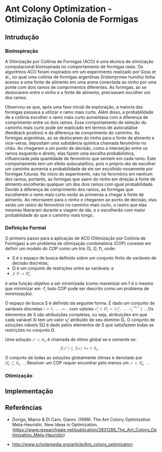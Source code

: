 # Ant Colony Optimization - Otimização Colonia de Formigas

## Intrudução

### BioInspiração

A Otimização por Colônia de Formigas (ACO) é uma técnica de otimização computacional bioinspirada no comportamento de formigas reais. Os algoritmos ACO foram inspirados em um experimento realizado por Goss et al., no qual uma colônia de formigas argentinas (Iridomyrmex humilis) tinha acesso a uma fonte de alimento em uma arena conectada ao ninho por uma ponte com dois ramos de comprimentos diferentes. As formigas, ao se deslocarem entre o ninho e a fonte de alimento, precisavam escolher um dos ramos.

Observou-se que, após uma fase inicial de exploração, a maioria das formigas passava a utilizar o ramo mais curto. Além disso, a probabilidade de a colônia escolher o ramo mais curto aumentava com a diferença de comprimento entre os dois ramos. Esse comportamento de seleção do caminho mais curto pode ser explicado em termos de autocatálise (feedback positivo) e da diferença de comprimento do caminho.
As formigas argentinas, ao se deslocarem do ninho para a fonte de alimento e vice-versa, depositam uma substância química chamada feromônio no chão. Ao chegarem a um ponto de decisão, como a interseção entre os ramos esquerdo e direito, elas fazem uma escolha probabilística, influenciada pela quantidade de feromônio que sentem em cada ramo. Este comportamento tem um efeito autocatalítico, pois o próprio ato de escolher um caminho aumenta a probabilidade de ele ser escolhido novamente por formigas futuras. No início do experimento, não há feromônio em nenhum dos ramos, portanto, as formigas que saem do ninho em direção à fonte de alimento escolherão qualquer um dos dois ramos com igual probabilidade. Devido à diferença de comprimento dos ramos, as formigas que escolherem o ramo mais curto serão as primeiras a chegar à fonte de alimento. Ao retornarem para o ninho e chegarem ao ponto de decisão, elas verão um rastro de feromônio no caminho mais curto, o rastro que elas mesmas liberaram durante a viagem de ida, e o escolherão com maior probabilidade do que o caminho mais longo.

### Definição Formal

O primeiro passo para a aplicação de ACO (Otimização por Colônia de Formigas) a um problema de otimização combinatória (COP) consiste em definir um modelo do COP como um trio (S, Ω, f), onde:

* S é o espaço de busca definido sobre um conjunto finito de variáveis de decisão discretas;
* Ω é um conjunto de restrições entre as variáveis; e
* <math xmlns="http://www.w3.org/1998/Math/MathML">
  <mi>f</mi>
  <mo>:</mo>
  <mi>S</mi>
  <mo stretchy="false">&#x2192;<!-- → --></mo>
  <msubsup>
    <mi>R</mi>
    <mn>0</mn>
    <mo>+</mo>
  </msubsup>
</math> é uma função objetivo a ser minimizada (como maximizar em f é o mesmo que minimizar em -f, todo COP pode ser descrito como um problema de minimização).

O espaço de busca S é definido da seguinte forma. É dado um conjunto de variáveis discretas <math xmlns="http://www.w3.org/1998/Math/MathML">
  <mi>i</mi>
  <mo>=</mo>
  <mn>1</mn>
  <mo>,</mo>
  <mo>&#x2026;<!-- … --></mo>
  <mo>,</mo>
  <mi>n</mi>
  <mtext>&#xA0;</mtext>
  <mo>,</mo>
</math> com valores <math xmlns="http://www.w3.org/1998/Math/MathML">
  <msubsup>
    <mi>v</mi>
    <mi>i</mi>
    <mi>j</mi>
  </msubsup>
  <mo>&#x2208;<!-- ∈ --></mo>
  <msub>
    <mi>D</mi>
    <mi>i</mi>
  </msub>
  <mo>=</mo>
  <mo fence="false" stretchy="false">{</mo>
  <msubsup>
    <mi>v</mi>
    <mi>i</mi>
    <mn>1</mn>
  </msubsup>
  <mo>,</mo>
  <mo>&#x2026;<!-- … --></mo>
  <mo>,</mo>
  <msubsup>
    <mi>v</mi>
    <mi>i</mi>
    <mrow class="MJX-TeXAtom-ORD">
      <mrow class="MJX-TeXAtom-ORD">
        <mo stretchy="false">|</mo>
      </mrow>
      <msub>
        <mi>D</mi>
        <mi>i</mi>
      </msub>
      <mrow class="MJX-TeXAtom-ORD">
        <mo stretchy="false">|</mo>
      </mrow>
    </mrow>
  </msubsup>
  <mo fence="false" stretchy="false">}</mo>
  <mtext>&#xA0;</mtext>
  <mo>,</mo>
</math>. Os elementos de S são atribuições completas, ou seja, atribuições em que cada variável Xi tem um valor vⱼⁱ atribuído de seu domínio Dᵢ. O conjunto de soluções viáveis SΩ é dado pelos elementos de S que satisfazem todas as restrições no conjunto Ω.

Uma solução <math xmlns="http://www.w3.org/1998/Math/MathML">
  <msup>
    <mi>s</mi>
    <mo>&#x2217;<!-- ∗ --></mo>
  </msup>
  <mo>&#x2208;<!-- ∈ --></mo>
  <msub>
    <mi>S</mi>
    <mi mathvariant="normal">&#x03A9;<!-- Ω --></mi>
  </msub>
</math> é chamada de ótimo global se e somente se:

<math xmlns="http://www.w3.org/1998/Math/MathML" display="block">
  <mi>f</mi>
  <mo stretchy="false">(</mo>
  <msup>
    <mi>s</mi>
    <mo>&#x2217;<!-- ∗ --></mo>
  </msup>
  <mo stretchy="false">)</mo>
  <mo>&#x2264;<!-- ≤ --></mo>
  <mi>f</mi>
  <mo stretchy="false">(</mo>
  <mi>s</mi>
  <mo stretchy="false">)</mo>
  <mtext>&#xA0;</mtext>
  <mi mathvariant="normal">&#x2200;<!-- ∀ --></mi>
  <mi>s</mi>
  <mo>&#x2208;<!-- ∈ --></mo>
  <msub>
    <mi>S</mi>
    <mi mathvariant="normal">&#x03A9;<!-- Ω --></mi>
  </msub>
  <mtext>&#xA0;</mtext>
  <mo>.</mo>
</math>

O conjunto de todas as soluções globalmente ótimas é denotado por <math xmlns="http://www.w3.org/1998/Math/MathML">
  <msubsup>
    <mi>S</mi>
    <mi mathvariant="normal">&#x03A9;<!-- Ω --></mi>
    <mo>&#x2217;<!-- ∗ --></mo>
  </msubsup>
  <mo>&#x2286;<!-- ⊆ --></mo>
  <msub>
    <mi>S</mi>
    <mi mathvariant="normal">&#x03A9;<!-- Ω --></mi>
  </msub>
  <mtext>&#xA0;</mtext>
  <mo>.</mo>
</math>. Resolver um COP requer encontrar pelo menos um <math xmlns="http://www.w3.org/1998/Math/MathML">
  <msup>
    <mi>s</mi>
    <mo>&#x2217;<!-- ∗ --></mo>
  </msup>
  <mo>&#x2208;<!-- ∈ --></mo>
  <msubsup>
    <mi>S</mi>
    <mi mathvariant="normal">&#x03A9;<!-- Ω --></mi>
    <mo>&#x2217;<!-- ∗ --></mo>
  </msubsup>
  <mtext>&#xA0;</mtext>
  <mo>.</mo>
</math>.


### Otimização

## Implementação

## Referências

- Dorigo, Marco & Di Caro, Gianni. (1999). The Ant Colony Optimization Meta-Heuristic. New Ideas in Optimization. (https://www.researchgate.net/publication/2831286_The_Ant_Colony_Optimization_Meta-Heuristic)

- http://www.scholarpedia.org/article/Ant_colony_optimization
